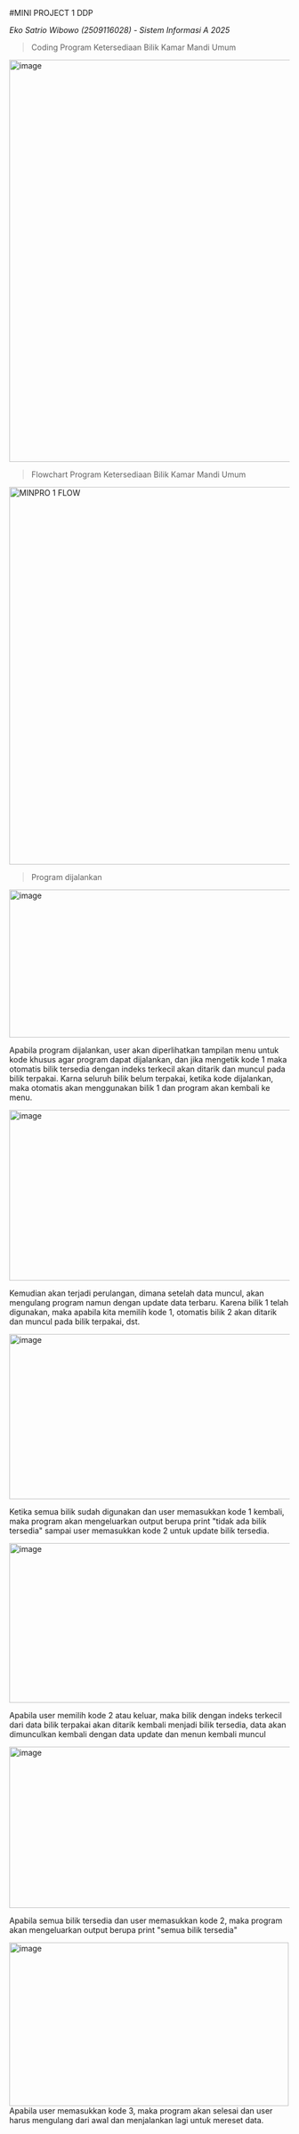 #MINI PROJECT 1 DDP

_Eko Satrio Wibowo (2509116028) - Sistem Informasi A 2025_

> Coding Program Ketersediaan Bilik Kamar Mandi Umum
<img width="1725" height="723" alt="image" src="https://github.com/user-attachments/assets/b79fc7c0-4c17-4ad0-a78b-5f4290d59946" />

> Flowchart Program Ketersediaan Bilik Kamar Mandi Umum
<img width="836" height="679" alt="MINPRO 1 FLOW" src="https://github.com/user-attachments/assets/015bbdb8-d8e2-4010-94e9-ba284b1d2c17" />

> Program dijalankan
<img width="537" height="266" alt="image" src="https://github.com/user-attachments/assets/06a90c7e-831f-4cb6-ae7e-a4855c262c5f" />

Apabila program dijalankan, user akan diperlihatkan tampilan menu untuk kode khusus agar program dapat dijalankan, dan jika mengetik kode 1 maka otomatis bilik tersedia dengan indeks terkecil akan ditarik dan muncul pada bilik terpakai. Karna seluruh bilik belum terpakai, ketika kode dijalankan, maka otomatis akan menggunakan bilik 1 dan program akan kembali ke menu.


<img width="532" height="307" alt="image" src="https://github.com/user-attachments/assets/ca23fd1b-5e6b-48c9-a021-326daedef75e" />

Kemudian akan terjadi perulangan, dimana setelah data muncul, akan mengulang program namun dengan update data terbaru. Karena bilik 1 telah digunakan, maka apabila kita memilih kode 1, otomatis bilik 2 akan ditarik dan muncul pada bilik terpakai, dst.


<img width="533" height="297" alt="image" src="https://github.com/user-attachments/assets/8fa3e1ae-f0e3-4d50-a347-cbb23fa675bd" />

Ketika semua bilik sudah digunakan dan user memasukkan kode 1 kembali, maka program akan mengeluarkan output berupa print "tidak ada bilik tersedia" sampai user memasukkan kode 2 untuk update bilik tersedia.



<img width="512" height="287" alt="image" src="https://github.com/user-attachments/assets/721087c9-04b4-4ae1-b54e-3c2760032485" />

Apabila user memilih kode 2 atau keluar, maka bilik dengan indeks terkecil dari data bilik terpakai akan ditarik kembali menjadi bilik tersedia, data akan dimunculkan kembali dengan data update dan menun kembali muncul


<img width="515" height="290" alt="image" src="https://github.com/user-attachments/assets/7fec8a78-6a5d-4477-8b22-3282f3c41b48" />

Apabila semua bilik tersedia dan user memasukkan kode 2, maka program akan mengeluarkan  output berupa print "semua bilik tersedia"


<img width="502" height="294" alt="image" src="https://github.com/user-attachments/assets/f5bdc2fa-8ed7-4f05-acac-24812c1cfdee" />
Apabila user memasukkan kode 3, maka program akan selesai dan user harus mengulang dari awal dan menjalankan lagi untuk mereset data.


